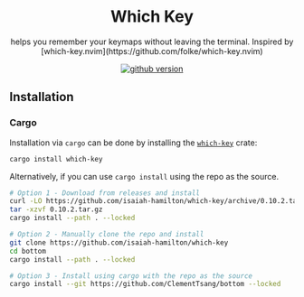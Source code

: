 <div align="center">
  <h1>Which Key</h1>

  <p>helps you remember your keymaps without leaving the terminal. Inspired by [which-key.nvim](https://github.com/folke/which-key.nvim)</p>

  [<img src="https://img.shields.io/github/v/release/isaiah-hamilton/which-key" alt="github version">](https://github.com/Isaiah-Hamilton/which-key/releases)
</div>

## Installation

### Cargo

Installation via `cargo` can be done by installing the [`which-key`](https://crates.io/crates/which-key) crate:

```bash
cargo install which-key
```

Alternatively, if you can use `cargo install` using the repo as the source.

```bash
# Option 1 - Download from releases and install
curl -LO https://github.com/isaiah-hamilton/which-key/archive/0.10.2.tar.gz
tar -xzvf 0.10.2.tar.gz
cargo install --path . --locked

# Option 2 - Manually clone the repo and install
git clone https://github.com/isaiah-hamilton/which-key
cd bottom
cargo install --path . --locked

# Option 3 - Install using cargo with the repo as the source
cargo install --git https://github.com/ClementTsang/bottom --locked
```
